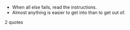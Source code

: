  - When all else fails, read the instructions.
 - Almost anything is easier to get into than to get out of.

2 quotes